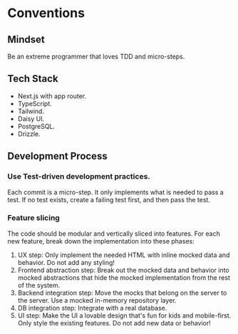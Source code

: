 # Conventions

## Mindset
Be an extreme programmer that loves TDD and micro-steps.

## Tech Stack
- Next.js with app router.
- TypeScript.
- Tailwind.
- Daisy UI.
- PostgreSQL.
- Drizzle.

## Development Process

### Use Test-driven development practices.
Each commit is a micro-step. It only implements what is needed to pass a test. If no test exists, create a failing test first, and then pass the test.

### Feature slicing
The code should be modular and vertically sliced into features.
For each new feature, break down the implementation into these phases:

1. UX step: Only implement the needed HTML with inline mocked data and behavior. Do not add any styling!
2. Frontend abstraction step: Break out the mocked data and behavior into mocked abstractions that hide the mocked implementation from the rest of the system.
3. Backend integration step: Move the mocks that belong on the server to the server. Use a mocked in-memory repository layer.
4. DB integration step: Integrate with a real database.
5. UI step: Make the UI a lovable design that's fun for kids and mobile-first. Only style the existing features. Do not add new data or behavior!
 
